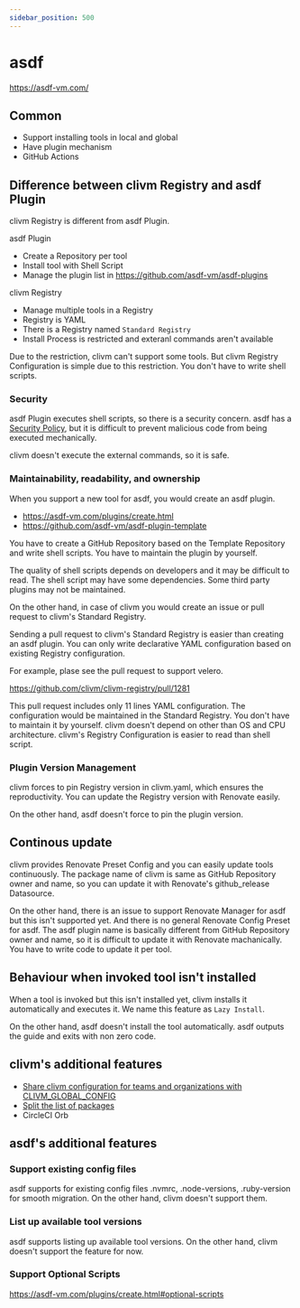 ```yaml
---
sidebar_position: 500
---
```


# asdf

https://asdf-vm.com/

## Common

* Support installing tools in local and global
* Have plugin mechanism
* GitHub Actions

## Difference between clivm Registry and asdf Plugin

clivm Registry is different from asdf Plugin.

asdf Plugin

* Create a Repository per tool
* Install tool with Shell Script
* Manage the plugin list in https://github.com/asdf-vm/asdf-plugins

clivm Registry

* Manage multiple tools in a Registry
* Registry is YAML
* There is a Registry named `Standard Registry`
* Install Process is restricted and exteranl commands aren't available

Due to the restriction, clivm can't support some tools.
But clivm Registry Configuration is simple due to this restriction. You don't have to write shell scripts.

### Security

asdf Plugin executes shell scripts, so there is a security concern.
asdf has a [Security Policy](https://github.com/asdf-vm/asdf-plugins#security), but it is difficult to prevent malicious code from being executed mechanically.

clivm doesn't execute the external commands, so it is safe.

### Maintainability, readability, and ownership

When you support a new tool for asdf, you would create an asdf plugin.

* https://asdf-vm.com/plugins/create.html
* https://github.com/asdf-vm/asdf-plugin-template

You have to create a GitHub Repository based on the Template Repository and write shell scripts.
You have to maintain the plugin by yourself.

The quality of shell scripts depends on developers and it may be difficult to read.
The shell script may have some dependencies.
Some third party plugins may not be maintained.

On the other hand, in case of clivm you would create an issue or pull request to clivm's Standard Registry.

Sending a pull request to clivm's Standard Registry is easier than creating an asdf plugin.
You can only write declarative YAML configuration based on existing Registry configuration.

For example, plase see the pull request to support velero.

https://github.com/clivm/clivm-registry/pull/1281

This pull request includes only 11 lines YAML configuration.
The configuration would be maintained in the Standard Registry.
You don't have to maintain it by yourself.
clivm doesn't depend on other than OS and CPU architecture.
clivm's Registry Configuration is easier to read than shell script.

### Plugin Version Management

clivm forces to pin Registry version in clivm.yaml, which ensures the reproductivity.
You can update the Registry version with Renovate easily.

On the other hand, asdf doesn't force to pin the plugin version.

## Continous update

clivm provides Renovate Preset Config and you can easily update tools continuously.
The package name of clivm is same as GitHub Repository owner and name, so you can update it with Renovate's github_release Datasource.

On the other hand, there is an issue to support Renovate Manager for asdf but this isn't supported yet.
And there is no general Renovate Config Preset for asdf.
The asdf plugin name is basically different from GitHub Repository owner and name, so it is difficult to update it with Renovate machanically. You have to write code to update it per tool.

## Behaviour when invoked tool isn't installed

When a tool is invoked but this isn't installed yet,
clivm installs it automatically and executes it.
We name this feature as `Lazy Install`.

On the other hand, asdf doesn't install the tool automatically.
asdf outputs the guide and exits with non zero code.

## clivm's additional features

* [Share clivm configuration for teams and organizations with CLIVM_GLOBAL_CONFIG](https://clivm.github.io/docs/tutorial-extras/team-config)
* [Split the list of packages](https://clivm.github.io/docs/tutorial-extras/split-config)
* CircleCI Orb

## asdf's additional features

### Support existing config files

asdf supports for existing config files .nvmrc, .node-versions, .ruby-version for smooth migration.
On the other hand, clivm doesn't support them.

### List up available tool versions

asdf supports listing up available tool versions.
On the other hand, clivm doesn't support the feature for now.

### Support Optional Scripts

https://asdf-vm.com/plugins/create.html#optional-scripts
